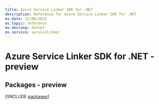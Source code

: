 ```yaml
---
title: Azure Service Linker SDK for .NET
description: Reference for Azure Service Linker SDK for .NET
ms.date: 11/06/2023
ms.topic: reference
ms.devlang: dotnet
ms.service: servicelinker
---
```

# Azure Service Linker SDK for .NET - preview
## Packages - preview
[!INCLUDE [packages](service-linker-index.md)]